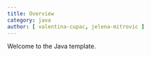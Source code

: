 ```yaml
---
title: Overview
category: java
author: [ valentina-cupac, jelena-mitrovic ]
---
```


Welcome to the Java template.